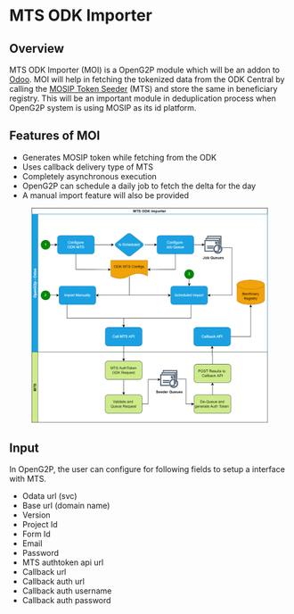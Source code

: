 # MTS ODK Importer

## Overview

MTS ODK Importer (MOI) is a OpenG2P module which will be an addon to [Odoo](https://www.odoo.com/). MOI will help in fetching the tokenized data from the ODK Central by calling the [MOSIP Token Seeder](mosip-token-seeder.md) (MTS) and store the same in beneficiary registry. This will be an important module in deduplication process when OpenG2P system is using MOSIP as its id platform.

## Features of MOI

* Generates MOSIP token while fetching from the ODK
* Uses callback delivery type of MTS
* Completely asynchronous execution
* OpenG2P can schedule a daily job to fetch the delta for the day
* A manual import feature will also be provided

<figure><img src=".gitbook/assets/mosip-token-seeder-odk-importer.png" alt=""><figcaption></figcaption></figure>

## Input

In OpenG2P, the user can configure for following fields to setup a interface with MTS.

* Odata url (svc)
* Base url (domain name)
* Version
* Project Id
* Form Id
* Email
* Password
* MTS authtoken api url
* Callback url
* Callback auth url
* Callback auth username
* Callback auth password
